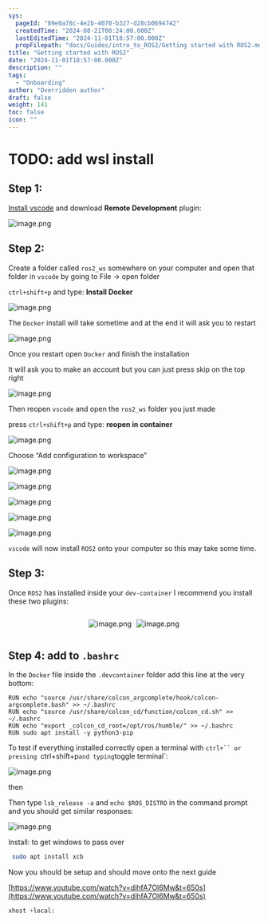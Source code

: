 ```yaml
---
sys:
  pageId: "89e0a78c-4e2b-4070-b327-d28cb0694742"
  createdTime: "2024-08-21T00:24:00.000Z"
  lastEditedTime: "2024-11-01T18:57:00.000Z"
  propFilepath: "docs/Guides/intro_to_ROS2/Getting started with ROS2.md"
title: "Getting started with ROS2"
date: "2024-11-01T18:57:00.000Z"
description: ""
tags:
  - "Onboarding"
author: "Overridden author"
draft: false
weight: 141
toc: false
icon: ""
---
```


# TODO: add wsl install

## Step 1:

[Install vscode](https://code.visualstudio.com/download) and download **Remote Development** plugin:

![image.png](https://prod-files-secure.s3.us-west-2.amazonaws.com/d518164a-d88e-44d1-a4ee-3adb3bd8bce0/efb52993-1881-4a40-b95e-6f020334f022/image.png?X-Amz-Algorithm=AWS4-HMAC-SHA256&X-Amz-Content-Sha256=UNSIGNED-PAYLOAD&X-Amz-Credential=ASIAZI2LB466357KFOWX%2F20250505%2Fus-west-2%2Fs3%2Faws4_request&X-Amz-Date=20250505T200938Z&X-Amz-Expires=3600&X-Amz-Security-Token=IQoJb3JpZ2luX2VjEIz%2F%2F%2F%2F%2F%2F%2F%2F%2F%2FwEaCXVzLXdlc3QtMiJHMEUCIQCriY8BGliojCN%2BPiyG3qDx20qfj%2BxLKQ5j8Oc2qbJIEwIgSCTHca0TDW7SUJg%2B26KRivrqZKzrWnR8cyHq3ZTPKZQq%2FwMINRAAGgw2Mzc0MjMxODM4MDUiDBgeeiniL8oxltcNWCrcA61TMxCXXCnjkT3YmzxN6J0rxNUVdm17CF4EUP7btoKOSg42c%2BfNPCYQFpb0iFPfDK0e%2FEagdBKWcrcTGw9ncAJjtqUWINal0FNRLbBWiJYrg%2B2cOpav7RZhiUS%2FfQ73BGEcPvvycvBnbet3poPHWmdnyLqeiJe5sy5Ak72XZAbUYYGpz0OludIB38Y2%2BFjUW95mQUvf%2BgJASKgkI%2B%2BRpOscdBouDAfId2xIVJ85eDfRutYKd9fl2ryYFwvUoPNEhwMiHnRXEpq8EBaBqfOwEO5aOfiNlx413Xf4iKpWu3MaRlQB9u1U4mTXRUkxnaOBiAHjW1C9%2FNzbGXuuQdaPrlzGYjG%2BEPVGNIkwYez8xU819kEtd8ckWL8YLDwqNruP9WcN%2F5UEZ3BHM3vKazWCxeWt9jS7FUNlotKudOgZOEx%2FSOep6wSkHwVZJWVcAF3iatm33c%2BgOzsgamUMSRIjweZDrgtsj9iQbFhNAcol5XHsj52mjUom7NSmW1Gs8oxsxu%2FzQNfs8tDqYYUu0veDDI%2BKhoy19AReUy7hNuK7G37BE25ff%2BiyN4C%2FshPCPxUZDxtuJtUlEWr9P6UyTaKfCnsZ8%2BVHQzETpkoc5umyjW2Ol91hADz8DTbqeQS8MJi05MAGOqUBmZoyG3Ebg1fFsJn8B7Tc4DebPTjjbZxfklXK926OSg2tCJVsQwFv5gcMs4AX7CRNnRYpRRSUxswFEfFu7JD%2FZMmcyUro6aSZhhTnOPaDo7NMShI9HGPWUam%2Fee4wW1uAWSsox3%2B%2Bo0Az8tMu%2Fs5%2BFTNcSd2ZCHEiJhznr4S4cgvvdzyhLpuZ0ztfdsXyeO2qNYKzmbRzL9EjmX9LdVwsKmIVp8W3&X-Amz-Signature=e05e8e9a4c8d5e16a4ec98fd35e1ecd4127e26fab6ff930e0fee3c9621f147e4&X-Amz-SignedHeaders=host&x-id=GetObject)

## Step 2:

Create a folder called `ros2_ws` somewhere on your computer and open that folder in `vscode` by going to File → open folder 

`ctrl+shift+p` and type: **Install Docker**

![image.png](https://prod-files-secure.s3.us-west-2.amazonaws.com/d518164a-d88e-44d1-a4ee-3adb3bd8bce0/2269dc0e-1cd5-47ff-bceb-c04ad9b2eab0/image.png?X-Amz-Algorithm=AWS4-HMAC-SHA256&X-Amz-Content-Sha256=UNSIGNED-PAYLOAD&X-Amz-Credential=ASIAZI2LB466357KFOWX%2F20250505%2Fus-west-2%2Fs3%2Faws4_request&X-Amz-Date=20250505T200938Z&X-Amz-Expires=3600&X-Amz-Security-Token=IQoJb3JpZ2luX2VjEIz%2F%2F%2F%2F%2F%2F%2F%2F%2F%2FwEaCXVzLXdlc3QtMiJHMEUCIQCriY8BGliojCN%2BPiyG3qDx20qfj%2BxLKQ5j8Oc2qbJIEwIgSCTHca0TDW7SUJg%2B26KRivrqZKzrWnR8cyHq3ZTPKZQq%2FwMINRAAGgw2Mzc0MjMxODM4MDUiDBgeeiniL8oxltcNWCrcA61TMxCXXCnjkT3YmzxN6J0rxNUVdm17CF4EUP7btoKOSg42c%2BfNPCYQFpb0iFPfDK0e%2FEagdBKWcrcTGw9ncAJjtqUWINal0FNRLbBWiJYrg%2B2cOpav7RZhiUS%2FfQ73BGEcPvvycvBnbet3poPHWmdnyLqeiJe5sy5Ak72XZAbUYYGpz0OludIB38Y2%2BFjUW95mQUvf%2BgJASKgkI%2B%2BRpOscdBouDAfId2xIVJ85eDfRutYKd9fl2ryYFwvUoPNEhwMiHnRXEpq8EBaBqfOwEO5aOfiNlx413Xf4iKpWu3MaRlQB9u1U4mTXRUkxnaOBiAHjW1C9%2FNzbGXuuQdaPrlzGYjG%2BEPVGNIkwYez8xU819kEtd8ckWL8YLDwqNruP9WcN%2F5UEZ3BHM3vKazWCxeWt9jS7FUNlotKudOgZOEx%2FSOep6wSkHwVZJWVcAF3iatm33c%2BgOzsgamUMSRIjweZDrgtsj9iQbFhNAcol5XHsj52mjUom7NSmW1Gs8oxsxu%2FzQNfs8tDqYYUu0veDDI%2BKhoy19AReUy7hNuK7G37BE25ff%2BiyN4C%2FshPCPxUZDxtuJtUlEWr9P6UyTaKfCnsZ8%2BVHQzETpkoc5umyjW2Ol91hADz8DTbqeQS8MJi05MAGOqUBmZoyG3Ebg1fFsJn8B7Tc4DebPTjjbZxfklXK926OSg2tCJVsQwFv5gcMs4AX7CRNnRYpRRSUxswFEfFu7JD%2FZMmcyUro6aSZhhTnOPaDo7NMShI9HGPWUam%2Fee4wW1uAWSsox3%2B%2Bo0Az8tMu%2Fs5%2BFTNcSd2ZCHEiJhznr4S4cgvvdzyhLpuZ0ztfdsXyeO2qNYKzmbRzL9EjmX9LdVwsKmIVp8W3&X-Amz-Signature=8c0925bc8dd8b2ce38a77bad38f35cc604f011808eb98ae0c9c6277e4d57dd7d&X-Amz-SignedHeaders=host&x-id=GetObject)

The `Docker` install will take sometime and at the end it will ask you to restart

![image.png](https://prod-files-secure.s3.us-west-2.amazonaws.com/d518164a-d88e-44d1-a4ee-3adb3bd8bce0/ed233f78-be33-4b1f-b89c-9c346c0e961e/image.png?X-Amz-Algorithm=AWS4-HMAC-SHA256&X-Amz-Content-Sha256=UNSIGNED-PAYLOAD&X-Amz-Credential=ASIAZI2LB466357KFOWX%2F20250505%2Fus-west-2%2Fs3%2Faws4_request&X-Amz-Date=20250505T200938Z&X-Amz-Expires=3600&X-Amz-Security-Token=IQoJb3JpZ2luX2VjEIz%2F%2F%2F%2F%2F%2F%2F%2F%2F%2FwEaCXVzLXdlc3QtMiJHMEUCIQCriY8BGliojCN%2BPiyG3qDx20qfj%2BxLKQ5j8Oc2qbJIEwIgSCTHca0TDW7SUJg%2B26KRivrqZKzrWnR8cyHq3ZTPKZQq%2FwMINRAAGgw2Mzc0MjMxODM4MDUiDBgeeiniL8oxltcNWCrcA61TMxCXXCnjkT3YmzxN6J0rxNUVdm17CF4EUP7btoKOSg42c%2BfNPCYQFpb0iFPfDK0e%2FEagdBKWcrcTGw9ncAJjtqUWINal0FNRLbBWiJYrg%2B2cOpav7RZhiUS%2FfQ73BGEcPvvycvBnbet3poPHWmdnyLqeiJe5sy5Ak72XZAbUYYGpz0OludIB38Y2%2BFjUW95mQUvf%2BgJASKgkI%2B%2BRpOscdBouDAfId2xIVJ85eDfRutYKd9fl2ryYFwvUoPNEhwMiHnRXEpq8EBaBqfOwEO5aOfiNlx413Xf4iKpWu3MaRlQB9u1U4mTXRUkxnaOBiAHjW1C9%2FNzbGXuuQdaPrlzGYjG%2BEPVGNIkwYez8xU819kEtd8ckWL8YLDwqNruP9WcN%2F5UEZ3BHM3vKazWCxeWt9jS7FUNlotKudOgZOEx%2FSOep6wSkHwVZJWVcAF3iatm33c%2BgOzsgamUMSRIjweZDrgtsj9iQbFhNAcol5XHsj52mjUom7NSmW1Gs8oxsxu%2FzQNfs8tDqYYUu0veDDI%2BKhoy19AReUy7hNuK7G37BE25ff%2BiyN4C%2FshPCPxUZDxtuJtUlEWr9P6UyTaKfCnsZ8%2BVHQzETpkoc5umyjW2Ol91hADz8DTbqeQS8MJi05MAGOqUBmZoyG3Ebg1fFsJn8B7Tc4DebPTjjbZxfklXK926OSg2tCJVsQwFv5gcMs4AX7CRNnRYpRRSUxswFEfFu7JD%2FZMmcyUro6aSZhhTnOPaDo7NMShI9HGPWUam%2Fee4wW1uAWSsox3%2B%2Bo0Az8tMu%2Fs5%2BFTNcSd2ZCHEiJhznr4S4cgvvdzyhLpuZ0ztfdsXyeO2qNYKzmbRzL9EjmX9LdVwsKmIVp8W3&X-Amz-Signature=920ab8f6995cc74c0cbe321f6c9f537879e6d5f51ddbe829d7ddb0e33942b17e&X-Amz-SignedHeaders=host&x-id=GetObject)

Once you restart open `Docker` and finish the installation

It will ask you to make an account but you can just press skip on the top right

![image.png](https://prod-files-secure.s3.us-west-2.amazonaws.com/d518164a-d88e-44d1-a4ee-3adb3bd8bce0/21010ad9-1659-4fd9-9f59-9932a09b2a3d/image.png?X-Amz-Algorithm=AWS4-HMAC-SHA256&X-Amz-Content-Sha256=UNSIGNED-PAYLOAD&X-Amz-Credential=ASIAZI2LB466357KFOWX%2F20250505%2Fus-west-2%2Fs3%2Faws4_request&X-Amz-Date=20250505T200938Z&X-Amz-Expires=3600&X-Amz-Security-Token=IQoJb3JpZ2luX2VjEIz%2F%2F%2F%2F%2F%2F%2F%2F%2F%2FwEaCXVzLXdlc3QtMiJHMEUCIQCriY8BGliojCN%2BPiyG3qDx20qfj%2BxLKQ5j8Oc2qbJIEwIgSCTHca0TDW7SUJg%2B26KRivrqZKzrWnR8cyHq3ZTPKZQq%2FwMINRAAGgw2Mzc0MjMxODM4MDUiDBgeeiniL8oxltcNWCrcA61TMxCXXCnjkT3YmzxN6J0rxNUVdm17CF4EUP7btoKOSg42c%2BfNPCYQFpb0iFPfDK0e%2FEagdBKWcrcTGw9ncAJjtqUWINal0FNRLbBWiJYrg%2B2cOpav7RZhiUS%2FfQ73BGEcPvvycvBnbet3poPHWmdnyLqeiJe5sy5Ak72XZAbUYYGpz0OludIB38Y2%2BFjUW95mQUvf%2BgJASKgkI%2B%2BRpOscdBouDAfId2xIVJ85eDfRutYKd9fl2ryYFwvUoPNEhwMiHnRXEpq8EBaBqfOwEO5aOfiNlx413Xf4iKpWu3MaRlQB9u1U4mTXRUkxnaOBiAHjW1C9%2FNzbGXuuQdaPrlzGYjG%2BEPVGNIkwYez8xU819kEtd8ckWL8YLDwqNruP9WcN%2F5UEZ3BHM3vKazWCxeWt9jS7FUNlotKudOgZOEx%2FSOep6wSkHwVZJWVcAF3iatm33c%2BgOzsgamUMSRIjweZDrgtsj9iQbFhNAcol5XHsj52mjUom7NSmW1Gs8oxsxu%2FzQNfs8tDqYYUu0veDDI%2BKhoy19AReUy7hNuK7G37BE25ff%2BiyN4C%2FshPCPxUZDxtuJtUlEWr9P6UyTaKfCnsZ8%2BVHQzETpkoc5umyjW2Ol91hADz8DTbqeQS8MJi05MAGOqUBmZoyG3Ebg1fFsJn8B7Tc4DebPTjjbZxfklXK926OSg2tCJVsQwFv5gcMs4AX7CRNnRYpRRSUxswFEfFu7JD%2FZMmcyUro6aSZhhTnOPaDo7NMShI9HGPWUam%2Fee4wW1uAWSsox3%2B%2Bo0Az8tMu%2Fs5%2BFTNcSd2ZCHEiJhznr4S4cgvvdzyhLpuZ0ztfdsXyeO2qNYKzmbRzL9EjmX9LdVwsKmIVp8W3&X-Amz-Signature=d44479278f5a09f5e2ba37b07e57ef12de0fd2978024cb2f92c23c4636dbee9f&X-Amz-SignedHeaders=host&x-id=GetObject)

Then reopen `vscode` and open the `ros2_ws` folder you just made

press `ctrl+shift+p` and type: **reopen in container**

![image.png](https://prod-files-secure.s3.us-west-2.amazonaws.com/d518164a-d88e-44d1-a4ee-3adb3bd8bce0/4e93b8c2-41ad-488c-8095-c74205196118/image.png?X-Amz-Algorithm=AWS4-HMAC-SHA256&X-Amz-Content-Sha256=UNSIGNED-PAYLOAD&X-Amz-Credential=ASIAZI2LB466357KFOWX%2F20250505%2Fus-west-2%2Fs3%2Faws4_request&X-Amz-Date=20250505T200938Z&X-Amz-Expires=3600&X-Amz-Security-Token=IQoJb3JpZ2luX2VjEIz%2F%2F%2F%2F%2F%2F%2F%2F%2F%2FwEaCXVzLXdlc3QtMiJHMEUCIQCriY8BGliojCN%2BPiyG3qDx20qfj%2BxLKQ5j8Oc2qbJIEwIgSCTHca0TDW7SUJg%2B26KRivrqZKzrWnR8cyHq3ZTPKZQq%2FwMINRAAGgw2Mzc0MjMxODM4MDUiDBgeeiniL8oxltcNWCrcA61TMxCXXCnjkT3YmzxN6J0rxNUVdm17CF4EUP7btoKOSg42c%2BfNPCYQFpb0iFPfDK0e%2FEagdBKWcrcTGw9ncAJjtqUWINal0FNRLbBWiJYrg%2B2cOpav7RZhiUS%2FfQ73BGEcPvvycvBnbet3poPHWmdnyLqeiJe5sy5Ak72XZAbUYYGpz0OludIB38Y2%2BFjUW95mQUvf%2BgJASKgkI%2B%2BRpOscdBouDAfId2xIVJ85eDfRutYKd9fl2ryYFwvUoPNEhwMiHnRXEpq8EBaBqfOwEO5aOfiNlx413Xf4iKpWu3MaRlQB9u1U4mTXRUkxnaOBiAHjW1C9%2FNzbGXuuQdaPrlzGYjG%2BEPVGNIkwYez8xU819kEtd8ckWL8YLDwqNruP9WcN%2F5UEZ3BHM3vKazWCxeWt9jS7FUNlotKudOgZOEx%2FSOep6wSkHwVZJWVcAF3iatm33c%2BgOzsgamUMSRIjweZDrgtsj9iQbFhNAcol5XHsj52mjUom7NSmW1Gs8oxsxu%2FzQNfs8tDqYYUu0veDDI%2BKhoy19AReUy7hNuK7G37BE25ff%2BiyN4C%2FshPCPxUZDxtuJtUlEWr9P6UyTaKfCnsZ8%2BVHQzETpkoc5umyjW2Ol91hADz8DTbqeQS8MJi05MAGOqUBmZoyG3Ebg1fFsJn8B7Tc4DebPTjjbZxfklXK926OSg2tCJVsQwFv5gcMs4AX7CRNnRYpRRSUxswFEfFu7JD%2FZMmcyUro6aSZhhTnOPaDo7NMShI9HGPWUam%2Fee4wW1uAWSsox3%2B%2Bo0Az8tMu%2Fs5%2BFTNcSd2ZCHEiJhznr4S4cgvvdzyhLpuZ0ztfdsXyeO2qNYKzmbRzL9EjmX9LdVwsKmIVp8W3&X-Amz-Signature=06e14d6d09c2a2cc35ef155c23c98887de58b9d1bb7389ffb251a3e9bc0407ad&X-Amz-SignedHeaders=host&x-id=GetObject)

Choose “Add configuration to workspace”

![image.png](https://prod-files-secure.s3.us-west-2.amazonaws.com/d518164a-d88e-44d1-a4ee-3adb3bd8bce0/9560b282-5060-4989-ba37-97e7b2c22476/image.png?X-Amz-Algorithm=AWS4-HMAC-SHA256&X-Amz-Content-Sha256=UNSIGNED-PAYLOAD&X-Amz-Credential=ASIAZI2LB466357KFOWX%2F20250505%2Fus-west-2%2Fs3%2Faws4_request&X-Amz-Date=20250505T200938Z&X-Amz-Expires=3600&X-Amz-Security-Token=IQoJb3JpZ2luX2VjEIz%2F%2F%2F%2F%2F%2F%2F%2F%2F%2FwEaCXVzLXdlc3QtMiJHMEUCIQCriY8BGliojCN%2BPiyG3qDx20qfj%2BxLKQ5j8Oc2qbJIEwIgSCTHca0TDW7SUJg%2B26KRivrqZKzrWnR8cyHq3ZTPKZQq%2FwMINRAAGgw2Mzc0MjMxODM4MDUiDBgeeiniL8oxltcNWCrcA61TMxCXXCnjkT3YmzxN6J0rxNUVdm17CF4EUP7btoKOSg42c%2BfNPCYQFpb0iFPfDK0e%2FEagdBKWcrcTGw9ncAJjtqUWINal0FNRLbBWiJYrg%2B2cOpav7RZhiUS%2FfQ73BGEcPvvycvBnbet3poPHWmdnyLqeiJe5sy5Ak72XZAbUYYGpz0OludIB38Y2%2BFjUW95mQUvf%2BgJASKgkI%2B%2BRpOscdBouDAfId2xIVJ85eDfRutYKd9fl2ryYFwvUoPNEhwMiHnRXEpq8EBaBqfOwEO5aOfiNlx413Xf4iKpWu3MaRlQB9u1U4mTXRUkxnaOBiAHjW1C9%2FNzbGXuuQdaPrlzGYjG%2BEPVGNIkwYez8xU819kEtd8ckWL8YLDwqNruP9WcN%2F5UEZ3BHM3vKazWCxeWt9jS7FUNlotKudOgZOEx%2FSOep6wSkHwVZJWVcAF3iatm33c%2BgOzsgamUMSRIjweZDrgtsj9iQbFhNAcol5XHsj52mjUom7NSmW1Gs8oxsxu%2FzQNfs8tDqYYUu0veDDI%2BKhoy19AReUy7hNuK7G37BE25ff%2BiyN4C%2FshPCPxUZDxtuJtUlEWr9P6UyTaKfCnsZ8%2BVHQzETpkoc5umyjW2Ol91hADz8DTbqeQS8MJi05MAGOqUBmZoyG3Ebg1fFsJn8B7Tc4DebPTjjbZxfklXK926OSg2tCJVsQwFv5gcMs4AX7CRNnRYpRRSUxswFEfFu7JD%2FZMmcyUro6aSZhhTnOPaDo7NMShI9HGPWUam%2Fee4wW1uAWSsox3%2B%2Bo0Az8tMu%2Fs5%2BFTNcSd2ZCHEiJhznr4S4cgvvdzyhLpuZ0ztfdsXyeO2qNYKzmbRzL9EjmX9LdVwsKmIVp8W3&X-Amz-Signature=da5535d125c944d9b94b2876647f5c8563b7852cc8c28183ea96c164ae1e2c8c&X-Amz-SignedHeaders=host&x-id=GetObject)

![image.png](https://prod-files-secure.s3.us-west-2.amazonaws.com/d518164a-d88e-44d1-a4ee-3adb3bd8bce0/2ee63f81-886b-48e8-a553-dc6e5eac99e4/image.png?X-Amz-Algorithm=AWS4-HMAC-SHA256&X-Amz-Content-Sha256=UNSIGNED-PAYLOAD&X-Amz-Credential=ASIAZI2LB466357KFOWX%2F20250505%2Fus-west-2%2Fs3%2Faws4_request&X-Amz-Date=20250505T200938Z&X-Amz-Expires=3600&X-Amz-Security-Token=IQoJb3JpZ2luX2VjEIz%2F%2F%2F%2F%2F%2F%2F%2F%2F%2FwEaCXVzLXdlc3QtMiJHMEUCIQCriY8BGliojCN%2BPiyG3qDx20qfj%2BxLKQ5j8Oc2qbJIEwIgSCTHca0TDW7SUJg%2B26KRivrqZKzrWnR8cyHq3ZTPKZQq%2FwMINRAAGgw2Mzc0MjMxODM4MDUiDBgeeiniL8oxltcNWCrcA61TMxCXXCnjkT3YmzxN6J0rxNUVdm17CF4EUP7btoKOSg42c%2BfNPCYQFpb0iFPfDK0e%2FEagdBKWcrcTGw9ncAJjtqUWINal0FNRLbBWiJYrg%2B2cOpav7RZhiUS%2FfQ73BGEcPvvycvBnbet3poPHWmdnyLqeiJe5sy5Ak72XZAbUYYGpz0OludIB38Y2%2BFjUW95mQUvf%2BgJASKgkI%2B%2BRpOscdBouDAfId2xIVJ85eDfRutYKd9fl2ryYFwvUoPNEhwMiHnRXEpq8EBaBqfOwEO5aOfiNlx413Xf4iKpWu3MaRlQB9u1U4mTXRUkxnaOBiAHjW1C9%2FNzbGXuuQdaPrlzGYjG%2BEPVGNIkwYez8xU819kEtd8ckWL8YLDwqNruP9WcN%2F5UEZ3BHM3vKazWCxeWt9jS7FUNlotKudOgZOEx%2FSOep6wSkHwVZJWVcAF3iatm33c%2BgOzsgamUMSRIjweZDrgtsj9iQbFhNAcol5XHsj52mjUom7NSmW1Gs8oxsxu%2FzQNfs8tDqYYUu0veDDI%2BKhoy19AReUy7hNuK7G37BE25ff%2BiyN4C%2FshPCPxUZDxtuJtUlEWr9P6UyTaKfCnsZ8%2BVHQzETpkoc5umyjW2Ol91hADz8DTbqeQS8MJi05MAGOqUBmZoyG3Ebg1fFsJn8B7Tc4DebPTjjbZxfklXK926OSg2tCJVsQwFv5gcMs4AX7CRNnRYpRRSUxswFEfFu7JD%2FZMmcyUro6aSZhhTnOPaDo7NMShI9HGPWUam%2Fee4wW1uAWSsox3%2B%2Bo0Az8tMu%2Fs5%2BFTNcSd2ZCHEiJhznr4S4cgvvdzyhLpuZ0ztfdsXyeO2qNYKzmbRzL9EjmX9LdVwsKmIVp8W3&X-Amz-Signature=0a666581a5f8222545fba74920a5b499d874e9f7bfaa91f31ee6f553c4b9acd9&X-Amz-SignedHeaders=host&x-id=GetObject)

![image.png](https://prod-files-secure.s3.us-west-2.amazonaws.com/d518164a-d88e-44d1-a4ee-3adb3bd8bce0/ae1580b2-b048-407e-aed9-b584224a7a04/image.png?X-Amz-Algorithm=AWS4-HMAC-SHA256&X-Amz-Content-Sha256=UNSIGNED-PAYLOAD&X-Amz-Credential=ASIAZI2LB466357KFOWX%2F20250505%2Fus-west-2%2Fs3%2Faws4_request&X-Amz-Date=20250505T200938Z&X-Amz-Expires=3600&X-Amz-Security-Token=IQoJb3JpZ2luX2VjEIz%2F%2F%2F%2F%2F%2F%2F%2F%2F%2FwEaCXVzLXdlc3QtMiJHMEUCIQCriY8BGliojCN%2BPiyG3qDx20qfj%2BxLKQ5j8Oc2qbJIEwIgSCTHca0TDW7SUJg%2B26KRivrqZKzrWnR8cyHq3ZTPKZQq%2FwMINRAAGgw2Mzc0MjMxODM4MDUiDBgeeiniL8oxltcNWCrcA61TMxCXXCnjkT3YmzxN6J0rxNUVdm17CF4EUP7btoKOSg42c%2BfNPCYQFpb0iFPfDK0e%2FEagdBKWcrcTGw9ncAJjtqUWINal0FNRLbBWiJYrg%2B2cOpav7RZhiUS%2FfQ73BGEcPvvycvBnbet3poPHWmdnyLqeiJe5sy5Ak72XZAbUYYGpz0OludIB38Y2%2BFjUW95mQUvf%2BgJASKgkI%2B%2BRpOscdBouDAfId2xIVJ85eDfRutYKd9fl2ryYFwvUoPNEhwMiHnRXEpq8EBaBqfOwEO5aOfiNlx413Xf4iKpWu3MaRlQB9u1U4mTXRUkxnaOBiAHjW1C9%2FNzbGXuuQdaPrlzGYjG%2BEPVGNIkwYez8xU819kEtd8ckWL8YLDwqNruP9WcN%2F5UEZ3BHM3vKazWCxeWt9jS7FUNlotKudOgZOEx%2FSOep6wSkHwVZJWVcAF3iatm33c%2BgOzsgamUMSRIjweZDrgtsj9iQbFhNAcol5XHsj52mjUom7NSmW1Gs8oxsxu%2FzQNfs8tDqYYUu0veDDI%2BKhoy19AReUy7hNuK7G37BE25ff%2BiyN4C%2FshPCPxUZDxtuJtUlEWr9P6UyTaKfCnsZ8%2BVHQzETpkoc5umyjW2Ol91hADz8DTbqeQS8MJi05MAGOqUBmZoyG3Ebg1fFsJn8B7Tc4DebPTjjbZxfklXK926OSg2tCJVsQwFv5gcMs4AX7CRNnRYpRRSUxswFEfFu7JD%2FZMmcyUro6aSZhhTnOPaDo7NMShI9HGPWUam%2Fee4wW1uAWSsox3%2B%2Bo0Az8tMu%2Fs5%2BFTNcSd2ZCHEiJhznr4S4cgvvdzyhLpuZ0ztfdsXyeO2qNYKzmbRzL9EjmX9LdVwsKmIVp8W3&X-Amz-Signature=3b05cb7126275dbbdafc12a6da253472d1e0f858d4afc4d7c2394c324ed3329e&X-Amz-SignedHeaders=host&x-id=GetObject)

![image.png](https://prod-files-secure.s3.us-west-2.amazonaws.com/d518164a-d88e-44d1-a4ee-3adb3bd8bce0/53255b28-f75e-430f-b9e3-c0ac8577e42b/image.png?X-Amz-Algorithm=AWS4-HMAC-SHA256&X-Amz-Content-Sha256=UNSIGNED-PAYLOAD&X-Amz-Credential=ASIAZI2LB466357KFOWX%2F20250505%2Fus-west-2%2Fs3%2Faws4_request&X-Amz-Date=20250505T200938Z&X-Amz-Expires=3600&X-Amz-Security-Token=IQoJb3JpZ2luX2VjEIz%2F%2F%2F%2F%2F%2F%2F%2F%2F%2FwEaCXVzLXdlc3QtMiJHMEUCIQCriY8BGliojCN%2BPiyG3qDx20qfj%2BxLKQ5j8Oc2qbJIEwIgSCTHca0TDW7SUJg%2B26KRivrqZKzrWnR8cyHq3ZTPKZQq%2FwMINRAAGgw2Mzc0MjMxODM4MDUiDBgeeiniL8oxltcNWCrcA61TMxCXXCnjkT3YmzxN6J0rxNUVdm17CF4EUP7btoKOSg42c%2BfNPCYQFpb0iFPfDK0e%2FEagdBKWcrcTGw9ncAJjtqUWINal0FNRLbBWiJYrg%2B2cOpav7RZhiUS%2FfQ73BGEcPvvycvBnbet3poPHWmdnyLqeiJe5sy5Ak72XZAbUYYGpz0OludIB38Y2%2BFjUW95mQUvf%2BgJASKgkI%2B%2BRpOscdBouDAfId2xIVJ85eDfRutYKd9fl2ryYFwvUoPNEhwMiHnRXEpq8EBaBqfOwEO5aOfiNlx413Xf4iKpWu3MaRlQB9u1U4mTXRUkxnaOBiAHjW1C9%2FNzbGXuuQdaPrlzGYjG%2BEPVGNIkwYez8xU819kEtd8ckWL8YLDwqNruP9WcN%2F5UEZ3BHM3vKazWCxeWt9jS7FUNlotKudOgZOEx%2FSOep6wSkHwVZJWVcAF3iatm33c%2BgOzsgamUMSRIjweZDrgtsj9iQbFhNAcol5XHsj52mjUom7NSmW1Gs8oxsxu%2FzQNfs8tDqYYUu0veDDI%2BKhoy19AReUy7hNuK7G37BE25ff%2BiyN4C%2FshPCPxUZDxtuJtUlEWr9P6UyTaKfCnsZ8%2BVHQzETpkoc5umyjW2Ol91hADz8DTbqeQS8MJi05MAGOqUBmZoyG3Ebg1fFsJn8B7Tc4DebPTjjbZxfklXK926OSg2tCJVsQwFv5gcMs4AX7CRNnRYpRRSUxswFEfFu7JD%2FZMmcyUro6aSZhhTnOPaDo7NMShI9HGPWUam%2Fee4wW1uAWSsox3%2B%2Bo0Az8tMu%2Fs5%2BFTNcSd2ZCHEiJhznr4S4cgvvdzyhLpuZ0ztfdsXyeO2qNYKzmbRzL9EjmX9LdVwsKmIVp8W3&X-Amz-Signature=2bcbef4852cf8e389dd6391e0ba75e6f7df1694dde55e9a5b27f6d3d2ddb8e53&X-Amz-SignedHeaders=host&x-id=GetObject)

![image.png](https://prod-files-secure.s3.us-west-2.amazonaws.com/d518164a-d88e-44d1-a4ee-3adb3bd8bce0/7c562767-5af9-4ffb-97d1-327bcdf4ee00/image.png?X-Amz-Algorithm=AWS4-HMAC-SHA256&X-Amz-Content-Sha256=UNSIGNED-PAYLOAD&X-Amz-Credential=ASIAZI2LB466357KFOWX%2F20250505%2Fus-west-2%2Fs3%2Faws4_request&X-Amz-Date=20250505T200938Z&X-Amz-Expires=3600&X-Amz-Security-Token=IQoJb3JpZ2luX2VjEIz%2F%2F%2F%2F%2F%2F%2F%2F%2F%2FwEaCXVzLXdlc3QtMiJHMEUCIQCriY8BGliojCN%2BPiyG3qDx20qfj%2BxLKQ5j8Oc2qbJIEwIgSCTHca0TDW7SUJg%2B26KRivrqZKzrWnR8cyHq3ZTPKZQq%2FwMINRAAGgw2Mzc0MjMxODM4MDUiDBgeeiniL8oxltcNWCrcA61TMxCXXCnjkT3YmzxN6J0rxNUVdm17CF4EUP7btoKOSg42c%2BfNPCYQFpb0iFPfDK0e%2FEagdBKWcrcTGw9ncAJjtqUWINal0FNRLbBWiJYrg%2B2cOpav7RZhiUS%2FfQ73BGEcPvvycvBnbet3poPHWmdnyLqeiJe5sy5Ak72XZAbUYYGpz0OludIB38Y2%2BFjUW95mQUvf%2BgJASKgkI%2B%2BRpOscdBouDAfId2xIVJ85eDfRutYKd9fl2ryYFwvUoPNEhwMiHnRXEpq8EBaBqfOwEO5aOfiNlx413Xf4iKpWu3MaRlQB9u1U4mTXRUkxnaOBiAHjW1C9%2FNzbGXuuQdaPrlzGYjG%2BEPVGNIkwYez8xU819kEtd8ckWL8YLDwqNruP9WcN%2F5UEZ3BHM3vKazWCxeWt9jS7FUNlotKudOgZOEx%2FSOep6wSkHwVZJWVcAF3iatm33c%2BgOzsgamUMSRIjweZDrgtsj9iQbFhNAcol5XHsj52mjUom7NSmW1Gs8oxsxu%2FzQNfs8tDqYYUu0veDDI%2BKhoy19AReUy7hNuK7G37BE25ff%2BiyN4C%2FshPCPxUZDxtuJtUlEWr9P6UyTaKfCnsZ8%2BVHQzETpkoc5umyjW2Ol91hADz8DTbqeQS8MJi05MAGOqUBmZoyG3Ebg1fFsJn8B7Tc4DebPTjjbZxfklXK926OSg2tCJVsQwFv5gcMs4AX7CRNnRYpRRSUxswFEfFu7JD%2FZMmcyUro6aSZhhTnOPaDo7NMShI9HGPWUam%2Fee4wW1uAWSsox3%2B%2Bo0Az8tMu%2Fs5%2BFTNcSd2ZCHEiJhznr4S4cgvvdzyhLpuZ0ztfdsXyeO2qNYKzmbRzL9EjmX9LdVwsKmIVp8W3&X-Amz-Signature=9e3a3e53d10a14c10ef83eac90f0da45ad3e95354c132d5f540acb6f3431fddf&X-Amz-SignedHeaders=host&x-id=GetObject)

`vscode` will now install `ROS2` onto your computer so this may take some time.

## Step 3:

Once `ROS2` has installed inside your `dev-container` I recommend you install these two plugins:

<div style="display: flex;flex-direction: row; column-gap:10px; max-width: 630px;justify-content: center;">
<div>

![image.png](https://prod-files-secure.s3.us-west-2.amazonaws.com/d518164a-d88e-44d1-a4ee-3adb3bd8bce0/3fc3d550-5a54-4ba1-ba6b-faa01cdb7369/image.png?X-Amz-Algorithm=AWS4-HMAC-SHA256&X-Amz-Content-Sha256=UNSIGNED-PAYLOAD&X-Amz-Credential=ASIAZI2LB4666ITBRDBY%2F20250505%2Fus-west-2%2Fs3%2Faws4_request&X-Amz-Date=20250505T200939Z&X-Amz-Expires=3600&X-Amz-Security-Token=IQoJb3JpZ2luX2VjEIz%2F%2F%2F%2F%2F%2F%2F%2F%2F%2FwEaCXVzLXdlc3QtMiJHMEUCIQDYFP6gTwfoz8S%2BQkK20vX4kX%2BXB83ruesDyOBhph4%2FegIgFeQmeHJ71cDd8do2w3o2hKVvv%2FKO1sCsyOlm2bZMG0Aq%2FwMINRAAGgw2Mzc0MjMxODM4MDUiDOHZeaJgGICTtpzqxyrcA123UjpMPxx40J860PwmWBvp0FOYxdEXibkuQzQCmVRfWeHiWbXUOORocEH%2FmSxbX6xPnT1Wrc07rQmP7H58vr27oEH8DTueeKO%2BLQW5Qqw1yIOK3hOeebc8I%2FgQQ00OmkXuzoZIQmZGtyCx72ojNQseQ7nkHAUCWgFou%2B%2FtVBbj8YTTiepSaHGL0XQ0cv74j9NHwjDvx3iWUgtUSyQpG%2BL5dp%2F6mh7VphKe9INwgH8RLaUgrSZzLSOoGnc2V20GOdRfgWqCix3QLRNYRz7tcR%2FL0BXW%2FJjH4w%2FpiSeN8kH%2FZN%2BjX2ZHYkHXxmWvmPa4Jt9yfcOg6q560SCmg8OHDDNcWTICyaMh3F75xzxpgb4LYyJJuYAhanYsJ8gfhaXRhse2fqZqGl9NlcHEMkH%2BvFoD3cSSZdDM0MK%2Flp8Tamo%2FM4DFNiQpV%2B4FaeY7jLCU04%2BBXrX7q9VJUwkwvjeuHT70qHm3J9JU5B8SlgxuVaDg9QP9VYtQ7zf7XHsyjyeMo%2FkUOZC%2B03YOSJKoVyPbdkL9ts5WpUQczuQ2El40Oz%2FKpKdjRXUJUlJrd8Y8DZ7WvndH4EwWZ9Mmm3Os9sb09Hp3lJR0%2FcuwpUmD0Qw6kB7O8bS4HfBFM9paMV6XMNWx5MAGOqUBsT8Us%2B%2BRNm6%2FUuMuJ3X%2FqX%2Fh%2F9OsGdVEjGFsvwu1tXtUwnPg2NIdS86Rm4q9OTtKy2FprxK5qmBLQgnZ32Mr7w9aX56%2B4P72wh1BYNq8KWzO9WnA81yDLOqBKLlUHgFXyu8uMkOrAJZDT%2FJ2U7jZvqc3gYmO12KlrGEkLEhjoxuO4d0JpqFYsfo%2BR2caCarGiOuNZLdTkBaih6w2RAfWW4Fo%2Bz9z&X-Amz-Signature=0666e8cc6119d1a16b7b217a245f08c6cc3b08fae9a0a12e42121937d2a829c7&X-Amz-SignedHeaders=host&x-id=GetObject)

</div>
<div>

![image.png](https://prod-files-secure.s3.us-west-2.amazonaws.com/d518164a-d88e-44d1-a4ee-3adb3bd8bce0/d994cc66-13c2-4093-a5a3-f84cf4601a82/image.png?X-Amz-Algorithm=AWS4-HMAC-SHA256&X-Amz-Content-Sha256=UNSIGNED-PAYLOAD&X-Amz-Credential=ASIAZI2LB466RO2YTIHG%2F20250505%2Fus-west-2%2Fs3%2Faws4_request&X-Amz-Date=20250505T200940Z&X-Amz-Expires=3600&X-Amz-Security-Token=IQoJb3JpZ2luX2VjEIz%2F%2F%2F%2F%2F%2F%2F%2F%2F%2FwEaCXVzLXdlc3QtMiJGMEQCIC%2B6vEtquvdzUg%2Frret50bCJvm5rbAz7PfI851Ype7y9AiA8SAZjL%2BlzHIVCo527ew4IWe1RuAUUSgl0v81RNuBi%2FSr%2FAwg1EAAaDDYzNzQyMzE4MzgwNSIMBmT863cCPR%2BILryhKtwDylTDngRQuL756Sw25NjbLWs8QFZG%2BtWxFQqetd10F8%2B0eO1oEcYDzcM36xWDgyXg02M8nEHO7VQW7qj1ehAYeRkHTBMF%2Bdta7UJl1q5xNVXw5BXJ2Ilkfb9X2bX%2F6CeIouTIFDuohSDSbFR7HpbBU1GD%2Bt22bZOQ86SLkBtGhmYSHhk04OtqA%2FCNDRSSr%2FYsDINdTr3wQNLgBn%2FCBmy3WrPBNZbF5e9RVLZZWj1Mrc%2FbseoNYXcJmsfEShhO34CYJqNKl4U4pfvVDYXAeKRt3JjDKIadBlcdT5KqUVMXlg6zk2%2Fw%2ForVPl4fUblrVACAReVgbccj8dYJFdSQVUsF4IjxT7Y881hnIZmx7bObhRxkpyVCe4XJi6ZHhhektLXxWcDzBz8Cx%2BpJ6g1JMeiq8IKuUCHFFQERGNNuVoAE8m0Zp0TNrwR1AWcxjhbO%2FvJP%2BCMmN7Ql4nguSaqcTFneX%2Bwt2qujenqKDijGeIhZ8l4%2BgXdZlxrzPADo%2FcK5J8jtjohoLg9Mgohvcm33kddOftSv1lRF6Nic3AXzZBvTA81E9yoNS%2FZoagK2tETBzVEpEt60YZrA8Laf4zRf0lxcbycO31R4vS1mjiESN8luvCC7CwEUHxI0JTPIT3Yw3bHkwAY6pgH6ssC14se2U2QvuqK2QFEvBpreBOtIwQEXchQxNdyC6wrytoF1w8oCtWCeMZbSh3hVBPpyTGtwBPgqCMjqhGmVPeLGQQqjwGQ%2BHSALSIMPVR4PZj4PkvXCDJ%2BnpPtMEn3Hfcsd6Zx5Ah%2FkgBpGm%2FqtTNMY3hojwWM9ggRqk09vyhXgLZXhyqme1%2F502UOjylhJOifde49ese9eroX8hzPVJL%2BloO3l&X-Amz-Signature=426761db80a27fe2188056a6cf2c7a4b96380f52da661704a765335a651b3f6b&X-Amz-SignedHeaders=host&x-id=GetObject)

</div>
</div>

## Step 4: add to `.bashrc`

In the `Docker` file inside the `.devcontainer` folder add this line at the very bottom: 

```docker
RUN echo "source /usr/share/colcon_argcomplete/hook/colcon-argcomplete.bash" >> ~/.bashrc
RUN echo "source /usr/share/colcon_cd/function/colcon_cd.sh" >> ~/.bashrc
RUN echo "export _colcon_cd_root=/opt/ros/humble/" >> ~/.bashrc
RUN sudo apt install -y python3-pip 
```

To test if everything installed correctly open a terminal with `ctrl+`` or pressing `ctrl+shift+p` and typing `toggle terminal`:

![image.png](https://prod-files-secure.s3.us-west-2.amazonaws.com/d518164a-d88e-44d1-a4ee-3adb3bd8bce0/6a4943d8-b04e-4c02-9a58-775f3384d1a5/image.png?X-Amz-Algorithm=AWS4-HMAC-SHA256&X-Amz-Content-Sha256=UNSIGNED-PAYLOAD&X-Amz-Credential=ASIAZI2LB466357KFOWX%2F20250505%2Fus-west-2%2Fs3%2Faws4_request&X-Amz-Date=20250505T200938Z&X-Amz-Expires=3600&X-Amz-Security-Token=IQoJb3JpZ2luX2VjEIz%2F%2F%2F%2F%2F%2F%2F%2F%2F%2FwEaCXVzLXdlc3QtMiJHMEUCIQCriY8BGliojCN%2BPiyG3qDx20qfj%2BxLKQ5j8Oc2qbJIEwIgSCTHca0TDW7SUJg%2B26KRivrqZKzrWnR8cyHq3ZTPKZQq%2FwMINRAAGgw2Mzc0MjMxODM4MDUiDBgeeiniL8oxltcNWCrcA61TMxCXXCnjkT3YmzxN6J0rxNUVdm17CF4EUP7btoKOSg42c%2BfNPCYQFpb0iFPfDK0e%2FEagdBKWcrcTGw9ncAJjtqUWINal0FNRLbBWiJYrg%2B2cOpav7RZhiUS%2FfQ73BGEcPvvycvBnbet3poPHWmdnyLqeiJe5sy5Ak72XZAbUYYGpz0OludIB38Y2%2BFjUW95mQUvf%2BgJASKgkI%2B%2BRpOscdBouDAfId2xIVJ85eDfRutYKd9fl2ryYFwvUoPNEhwMiHnRXEpq8EBaBqfOwEO5aOfiNlx413Xf4iKpWu3MaRlQB9u1U4mTXRUkxnaOBiAHjW1C9%2FNzbGXuuQdaPrlzGYjG%2BEPVGNIkwYez8xU819kEtd8ckWL8YLDwqNruP9WcN%2F5UEZ3BHM3vKazWCxeWt9jS7FUNlotKudOgZOEx%2FSOep6wSkHwVZJWVcAF3iatm33c%2BgOzsgamUMSRIjweZDrgtsj9iQbFhNAcol5XHsj52mjUom7NSmW1Gs8oxsxu%2FzQNfs8tDqYYUu0veDDI%2BKhoy19AReUy7hNuK7G37BE25ff%2BiyN4C%2FshPCPxUZDxtuJtUlEWr9P6UyTaKfCnsZ8%2BVHQzETpkoc5umyjW2Ol91hADz8DTbqeQS8MJi05MAGOqUBmZoyG3Ebg1fFsJn8B7Tc4DebPTjjbZxfklXK926OSg2tCJVsQwFv5gcMs4AX7CRNnRYpRRSUxswFEfFu7JD%2FZMmcyUro6aSZhhTnOPaDo7NMShI9HGPWUam%2Fee4wW1uAWSsox3%2B%2Bo0Az8tMu%2Fs5%2BFTNcSd2ZCHEiJhznr4S4cgvvdzyhLpuZ0ztfdsXyeO2qNYKzmbRzL9EjmX9LdVwsKmIVp8W3&X-Amz-Signature=1f5e30cc3847e2e5f80909c182636b325d63850c9ef726e3f35633a7f67a1d23&X-Amz-SignedHeaders=host&x-id=GetObject)

then 

Then type `lsb_release -a` and `echo $ROS_DISTRO` in the command prompt and you should get similar responses:

![image.png](https://prod-files-secure.s3.us-west-2.amazonaws.com/d518164a-d88e-44d1-a4ee-3adb3bd8bce0/3e635dec-a805-4e85-8b9e-d000e5b71a4e/image.png?X-Amz-Algorithm=AWS4-HMAC-SHA256&X-Amz-Content-Sha256=UNSIGNED-PAYLOAD&X-Amz-Credential=ASIAZI2LB466357KFOWX%2F20250505%2Fus-west-2%2Fs3%2Faws4_request&X-Amz-Date=20250505T200938Z&X-Amz-Expires=3600&X-Amz-Security-Token=IQoJb3JpZ2luX2VjEIz%2F%2F%2F%2F%2F%2F%2F%2F%2F%2FwEaCXVzLXdlc3QtMiJHMEUCIQCriY8BGliojCN%2BPiyG3qDx20qfj%2BxLKQ5j8Oc2qbJIEwIgSCTHca0TDW7SUJg%2B26KRivrqZKzrWnR8cyHq3ZTPKZQq%2FwMINRAAGgw2Mzc0MjMxODM4MDUiDBgeeiniL8oxltcNWCrcA61TMxCXXCnjkT3YmzxN6J0rxNUVdm17CF4EUP7btoKOSg42c%2BfNPCYQFpb0iFPfDK0e%2FEagdBKWcrcTGw9ncAJjtqUWINal0FNRLbBWiJYrg%2B2cOpav7RZhiUS%2FfQ73BGEcPvvycvBnbet3poPHWmdnyLqeiJe5sy5Ak72XZAbUYYGpz0OludIB38Y2%2BFjUW95mQUvf%2BgJASKgkI%2B%2BRpOscdBouDAfId2xIVJ85eDfRutYKd9fl2ryYFwvUoPNEhwMiHnRXEpq8EBaBqfOwEO5aOfiNlx413Xf4iKpWu3MaRlQB9u1U4mTXRUkxnaOBiAHjW1C9%2FNzbGXuuQdaPrlzGYjG%2BEPVGNIkwYez8xU819kEtd8ckWL8YLDwqNruP9WcN%2F5UEZ3BHM3vKazWCxeWt9jS7FUNlotKudOgZOEx%2FSOep6wSkHwVZJWVcAF3iatm33c%2BgOzsgamUMSRIjweZDrgtsj9iQbFhNAcol5XHsj52mjUom7NSmW1Gs8oxsxu%2FzQNfs8tDqYYUu0veDDI%2BKhoy19AReUy7hNuK7G37BE25ff%2BiyN4C%2FshPCPxUZDxtuJtUlEWr9P6UyTaKfCnsZ8%2BVHQzETpkoc5umyjW2Ol91hADz8DTbqeQS8MJi05MAGOqUBmZoyG3Ebg1fFsJn8B7Tc4DebPTjjbZxfklXK926OSg2tCJVsQwFv5gcMs4AX7CRNnRYpRRSUxswFEfFu7JD%2FZMmcyUro6aSZhhTnOPaDo7NMShI9HGPWUam%2Fee4wW1uAWSsox3%2B%2Bo0Az8tMu%2Fs5%2BFTNcSd2ZCHEiJhznr4S4cgvvdzyhLpuZ0ztfdsXyeO2qNYKzmbRzL9EjmX9LdVwsKmIVp8W3&X-Amz-Signature=ec5bd1101747f2fd1c7b7c789ad2b512c77bb879c992291df16a0789de8e8471&X-Amz-SignedHeaders=host&x-id=GetObject)

Install:  to get windows to pass over

```bash
 sudo apt install xcb
```

Now you should be setup and should move onto the next guide 

[https://www.youtube.com/watch?v=dihfA7Ol6Mw&t=650s](https://www.youtube.com/watch?v=dihfA7Ol6Mw&t=650s)

```python
xhost +local:
```
